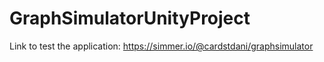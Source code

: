 # GraphSimulatorUnityProject
Link to test the application: https://simmer.io/@cardstdani/graphsimulator
